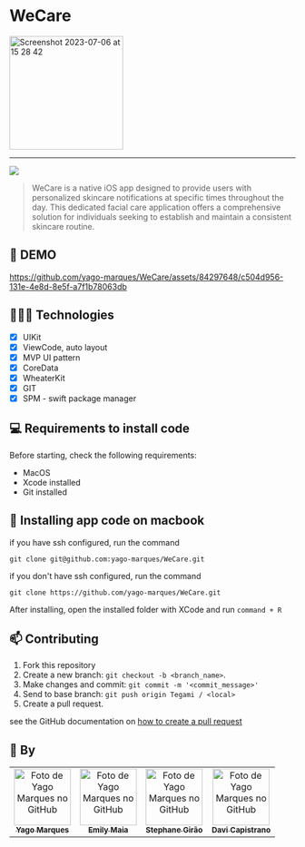 # WeCare

<img width="200" alt="Screenshot 2023-07-06 at 15 28 42" src="https://github.com/yago-marques/WeCare/assets/84297648/d16b45af-0bca-466a-9d8e-e77371c313ab">

<hr>

<img src="https://img.shields.io/badge/Swift-FA7343?style=for-the-badge&logo=swift&logoColor=white">

> WeCare is a native iOS app designed to provide users with personalized skincare notifications at specific times throughout the day. This dedicated facial care application offers a comprehensive solution for individuals seeking to establish and maintain a consistent skincare routine.

## 🎥 DEMO
https://github.com/yago-marques/WeCare/assets/84297648/c504d956-131e-4e8d-8e5f-a7f1b78063db

## 👩🏾‍💻 Technologies
- [x] UIKit
- [x] ViewCode, auto layout
- [x] MVP UI pattern
- [x] CoreData
- [x] WheaterKit
- [x] GIT
- [x] SPM - swift package manager

## 💻 Requirements to install code

Before starting, check the following requirements:
* MacOS
* Xcode installed
* Git installed

## 🚀 Installing app code on macbook

if you have ssh configured, run the command
```
git clone git@github.com:yago-marques/WeCare.git
```
if you don't have ssh configured, run the command
```
git clone https://github.com/yago-marques/WeCare.git
```

After installing, open the installed folder with XCode and run `command + R`

## 📫 Contributing
1. Fork this repository
2. Create a new branch: `git checkout -b <branch_name>`.
3. Make changes and commit: `git commit -m '<commit_message>'`
4. Send to base branch: `git push origin Tegami / <local>`
5. Create a pull request.

see the GitHub documentation on [how to create a pull request](https://help.github.com/en/github/collaborating-with-issues-and-pull-requests/creating-a-pull-request)

## 🤝 By

<table>
  <tr>
    <td align="center">
      <a href="https://github.com/yago-marques">
        <img src="https://avatars.githubusercontent.com/u/84297648?v=4" width="100px;" alt="Foto de Yago Marques no GitHub"/><br>
        <sub>
          <b>Yago Marques</b>
        </sub>
      </a>
    </td>
    <td align="center">
      <a href="https://github.com/emillymaia">
        <img src="https://avatars.githubusercontent.com/u/90975234?v=4" width="100px;" alt="Foto de Yago Marques no GitHub"/><br>
        <sub>
          <b>Emily Maia</b>
        </sub>
      </a>
    </td>
    <td align="center">
      <a href="https://github.com/stephane1809">
        <img src="https://avatars.githubusercontent.com/u/87672099?v=4" width="100px;" alt="Foto de Yago Marques no GitHub"/><br>
        <sub>
          <b>Stephane Girão</b>
        </sub>
      </a>
    </td>
    <td align="center">
      <a href="https://github.com/CapistranoIFCE">
        <img src="https://avatars.githubusercontent.com/u/101426741?v=4" width="100px;" alt="Foto de Yago Marques no GitHub"/><br>
        <sub>
          <b>Davi Capistrano</b>
        </sub>
      </a>
    </td>
  </tr>
</table>

